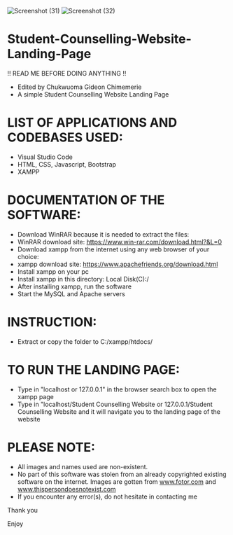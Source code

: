 ![Screenshot (31)](https://user-images.githubusercontent.com/33707645/211304839-f7554d7e-4d9c-435b-b100-3fd8af83fe84.png)
![Screenshot (32)](https://user-images.githubusercontent.com/33707645/211304868-848f2cb4-7c0a-4945-a566-5ea8bcd82590.png)


# Student-Counselling-Website-Landing-Page
!! READ ME BEFORE DOING ANYTHING !! 

- Edited by Chukwuoma Gideon Chimemerie 
- A simple Student Counselling Website Landing Page


# LIST OF APPLICATIONS AND CODEBASES USED:
- Visual Studio Code 
- HTML, CSS, Javascript, Bootstrap
- XAMPP

# DOCUMENTATION OF THE SOFTWARE:
- Download WinRAR because it is needed to extract the files: 
- WinRAR download site: https://www.win-rar.com/download.html?&L=0 
- Download xampp from the internet using any web browser of your choice:
- xampp download site: https://www.apachefriends.org/download.html
- Install xampp on your pc
- Install xampp in this directory: Local Disk(C):/
- After installing xampp, run the software
- Start the MySQL and Apache servers

# INSTRUCTION:
- Extract or copy the folder to C:/xampp/htdocs/

# TO RUN THE LANDING PAGE:
- Type in "localhost or 127.0.0.1" in the browser search box to open the xampp page
- Type in "localhost/Student Counselling Website or 127.0.0.1/Student Counselling Website and it will navigate you to the landing page of the website

# PLEASE NOTE: 
- All images and names used are non-existent. 
- No part of this software was stolen from an already copyrighted existing software on the internet.
Images are gotten from www.fotor.com and www.thispersondoesnotexist.com
- If you encounter any error(s), do not hesitate in contacting me 

Thank you 

Enjoy
